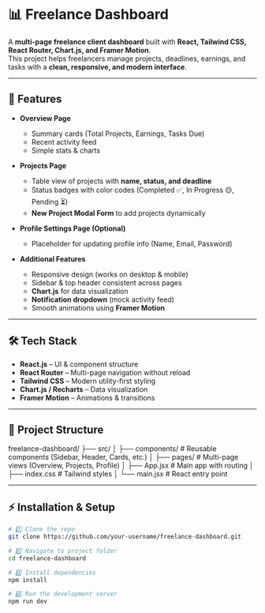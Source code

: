 # 📊 Freelance Dashboard

A **multi-page freelance client dashboard** built with **React, Tailwind CSS, React Router, Chart.js, and Framer Motion**.  
This project helps freelancers manage projects, deadlines, earnings, and tasks with a **clean, responsive, and modern interface**.  

---

## 🚀 Features

- **Overview Page**  
  - Summary cards (Total Projects, Earnings, Tasks Due)  
  - Recent activity feed  
  - Simple stats & charts  

- **Projects Page**  
  - Table view of projects with **name, status, and deadline**  
  - Status badges with color codes (Completed ✅, In Progress 🟡, Pending ⏳)  
  - **New Project Modal Form** to add projects dynamically  

- **Profile Settings Page (Optional)**  
  - Placeholder for updating profile info (Name, Email, Password)  

- **Additional Features**  
  - Responsive design (works on desktop & mobile)  
  - Sidebar & top header consistent across pages  
  - **Chart.js** for data visualization  
  - **Notification dropdown** (mock activity feed)  
  - Smooth animations using **Framer Motion**  

---

## 🛠️ Tech Stack

- **React.js** – UI & component structure  
- **React Router** – Multi-page navigation without reload  
- **Tailwind CSS** – Modern utility-first styling  
- **Chart.js / Recharts** – Data visualization  
- **Framer Motion** – Animations & transitions  

---

## 📂 Project Structure

freelance-dashboard/
├── src/
│ ├── components/ # Reusable components (Sidebar, Header, Cards, etc.)
│ ├── pages/ # Multi-page views (Overview, Projects, Profile)
│ ├── App.jsx # Main app with routing
│ ├── index.css # Tailwind styles
│ └── main.jsx # React entry point


---

## ⚡ Installation & Setup

```bash
# 1️⃣ Clone the repo
git clone https://github.com/your-username/freelance-dashboard.git

# 2️⃣ Navigate to project folder
cd freelance-dashboard

# 3️⃣ Install dependencies
npm install

# 4️⃣ Run the development server
npm run dev
